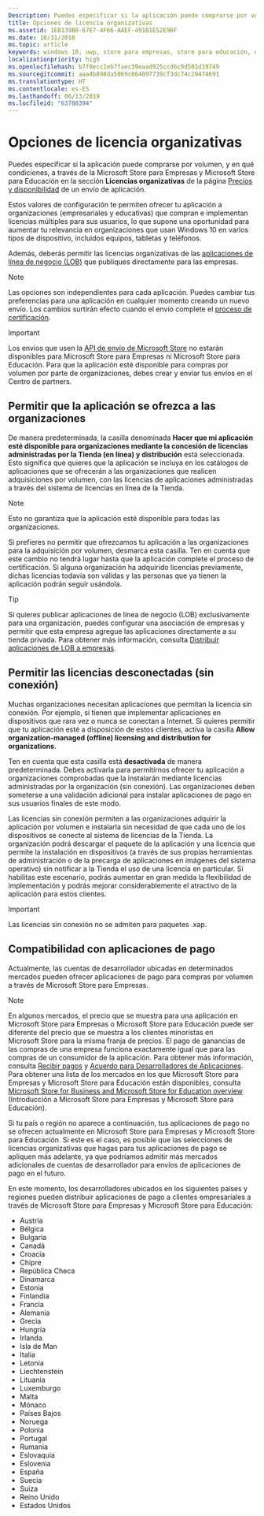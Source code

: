 ```yaml
---
Description: Puedes especificar si la aplicación puede comprarse por volumen, y en qué condiciones, a través de Microsoft Store para Empresas y Microsoft Store para Educación en la sección Licencias organizativas de la página de envío de aplicación.
title: Opciones de licencia organizativas
ms.assetid: 1EB139B0-67E7-4F66-AAEF-491B1E52E96F
ms.date: 10/31/2018
ms.topic: article
keywords: windows 10, uwp, store para empresas, store para educación, organizativa, licencias por volumen, empresa, educación store, empresa store, compra por volumen, en masa
localizationpriority: high
ms.openlocfilehash: b7f0ecc1eb7faec39eaad925ccd6c9d501d39749
ms.sourcegitcommit: aaa4b898da5869c064097739cf3dc74c29474691
ms.translationtype: HT
ms.contentlocale: es-ES
ms.lasthandoff: 06/13/2019
ms.locfileid: "63788394"
---
```

# <a name="organizational-licensing-options"></a>Opciones de licencia organizativas


Puedes especificar si la aplicación puede comprarse por volumen, y en qué condiciones, a través de la Microsoft Store para Empresas y Microsoft Store para Educación en la sección **Licencias organizativas** de la página [Precios y disponibilidad](set-app-pricing-and-availability.md#organizational-licensing) de un envío de aplicación.

Estos valores de configuración te permiten ofrecer tu aplicación a organizaciones (empresariales y educativas) que compran e implementan licencias múltiples para sus usuarios, lo que supone una oportunidad para aumentar tu relevancia en organizaciones que usan Windows 10 en varios tipos de dispositivo, incluidos equipos, tabletas y teléfonos.

Además, deberás permitir las licencias organizativas de las [aplicaciones de línea de negocio (LOB)](distribute-lob-apps-to-enterprises.md) que publiques directamente para las empresas.

> [!NOTE]
> Las opciones son independientes para cada aplicación. Puedes cambiar tus preferencias para una aplicación en cualquier momento creando un nuevo envío. Los cambios surtirán efecto cuando el envío complete el [proceso de certificación](the-app-certification-process.md).

> [!IMPORTANT]
> Los envíos que usen la [API de envío de Microsoft Store](../monetize/create-and-manage-submissions-using-windows-store-services.md) no estarán disponibles para Microsoft Store para Empresas ni Microsoft Store para Educación. Para que la aplicación esté disponible para compras por volumen por parte de organizaciones, debes crear y enviar tus envíos en el Centro de partners.


## <a name="allowing-your-app-to-be-offered-to-organizations"></a>Permitir que la aplicación se ofrezca a las organizaciones

De manera predeterminada, la casilla denominada **Hacer que mi aplicación esté disponible para organizaciones mediante la concesión de licencias administradas por la Tienda (en línea) y distribución** está seleccionada. Esto significa que quieres que la aplicación se incluya en los catálogos de aplicaciones que se ofrecerán a las organizaciones que realicen adquisiciones por volumen, con las licencias de aplicaciones administradas a través del sistema de licencias en línea de la Tienda.

> [!NOTE]
> Esto no garantiza que la aplicación esté disponible para todas las organizaciones.

Si prefieres no permitir que ofrezcamos tu aplicación a las organizaciones para la adquisición por volumen, desmarca esta casilla. Ten en cuenta que este cambio no tendrá lugar hasta que la aplicación complete el proceso de certificación. Si alguna organización ha adquirido licencias previamente, dichas licencias todavía son válidas y las personas que ya tienen la aplicación podrán seguir usándola.

> [!TIP]
> Si quieres publicar aplicaciones de línea de negocio (LOB) exclusivamente para una organización, puedes configurar una asociación de empresas y permitir que esta empresa agregue las aplicaciones directamente a su tienda privada. Para obtener más información, consulta [Distribuir aplicaciones de LOB a empresas](distribute-lob-apps-to-enterprises.md).


## <a name="allowing-disconnected-offline-licensing"></a>Permitir las licencias desconectadas (sin conexión)

Muchas organizaciones necesitan aplicaciones que permitan la licencia sin conexión. Por ejemplo, si tienen que implementar aplicaciones en dispositivos que rara vez o nunca se conectan a Internet. Si quieres permitir que tu aplicación esté a disposición de estos clientes, activa la casilla **Allow organization-managed (offline) licensing and distribution for organizations**.

Ten en cuenta que esta casilla está **desactivada** de manera predeterminada. Debes activarla para permitirnos ofrecer tu aplicación a organizaciones comprobadas que la instalarán mediante licencias administradas por la organización (sin conexión). Las organizaciones deben someterse a una validación adicional para instalar aplicaciones de pago en sus usuarios finales de este modo.

Las licencias sin conexión permiten a las organizaciones adquirir la aplicación por volumen e instalarla sin necesidad de que cada uno de los dispositivos se conecte al sistema de licencias de la Tienda. La organización podrá descargar el paquete de la aplicación y una licencia que permite la instalación en dispositivos (a través de sus propias herramientas de administración o de la precarga de aplicaciones en imágenes del sistema operativo) sin notificar a la Tienda el uso de una licencia en particular. Si habilitas este escenario, podrás aumentar en gran medida la flexibilidad de implementación y podrás mejorar considerablemente el atractivo de la aplicación para estos clientes.

> [!IMPORTANT]
> Las licencias sin conexión no se admiten para paquetes .xap.

 
## <a name="paid-app-support"></a>Compatibilidad con aplicaciones de pago

Actualmente, las cuentas de desarrollador ubicadas en determinados mercados pueden ofrecer aplicaciones de pago para compras por volumen a través de Microsoft Store para Empresas. 

> [!NOTE]
> En algunos mercados, el precio que se muestra para una aplicación en Microsoft Store para Empresas o Microsoft Store para Educación puede ser diferente del precio que se muestra a los clientes minoristas en Microsoft Store para la misma franja de precios. El pago de ganancias de las compras de una empresa funciona exactamente igual que para las compras de un consumidor de la aplicación. Para obtener más información, consulta [Recibir pagos](getting-paid-apps.md) y [Acuerdo para Desarrolladores de Aplicaciones](https://docs.microsoft.com/legal/windows/agreements/app-developer-agreement). Para obtener una lista de los mercados en los que Microsoft Store para Empresas y Microsoft Store para Educación están disponibles, consulta [Microsoft Store for Business and Microsoft Store for Education overview](https://technet.microsoft.com/itpro/windows/manage/windows-store-for-business-overview#supported-markets) (Introducción a Microsoft Store para Empresas y Microsoft Store para Educación).

Si tu país o región no aparece a continuación, tus aplicaciones de pago no se ofrecen actualmente en Microsoft Store para Empresas y Microsoft Store para Educación. Si este es el caso, es posible que las selecciones de licencias organizativas que hagas para tus aplicaciones de pago se apliquen más adelante, ya que podríamos admitir más mercados adicionales de cuentas de desarrollador para envíos de aplicaciones de pago en el futuro.

En este momento, los desarrolladores ubicados en los siguientes países y regiones pueden distribuir aplicaciones de pago a clientes empresariales a través de Microsoft Store para Empresas y Microsoft Store para Educación:

- Austria
- Bélgica
- Bulgaria
- Canadá
- Croacia
- Chipre
- República Checa
- Dinamarca
- Estonia
- Finlandia
- Francia
- Alemania
- Grecia
- Hungría
- Irlanda
- Isla de Man
- Italia
- Letonia
- Liechtenstein
- Lituania
- Luxemburgo
- Malta
- Mónaco
- Países Bajos
- Noruega
- Polonia
- Portugal
- Rumania
- Eslovaquia
- Eslovenia
- España
- Suecia
- Suiza
- Reino Unido
- Estados Unidos

